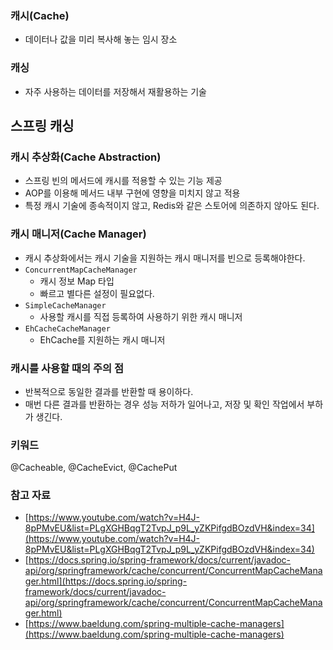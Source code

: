 ### 캐시(Cache)

- 데이터나 값을 미리 복사해 놓는 임시 장소

### 캐싱

- 자주 사용하는 데이터를 저장해서 재활용하는 기술

## 스프링 캐싱

### 캐시 추상화(Cache Abstraction)

- 스프링 빈의 메서드에 캐시를 적용할 수 있는 기능 제공
- AOP를 이용해 메서드 내부 구현에 영향을 미치지 않고 적용
- 특정 캐시 기술에 종속적이지 않고, Redis와 같은 스토어에 의존하지 않아도 된다.

### 캐시 매니저(Cache Manager)

- 캐시 추상화에서는 캐시 기술을 지원하는 캐시 매니저를 빈으로 등록해야한다.
- `ConcurrentMapCacheManager`
    - 캐시 정보 Map 타입
    - 빠르고 별다른 설정이 필요없다.
- `SimpleCacheManager`
    - 사용할 캐시를 직접 등록하여 사용하기 위한 캐시 매니저
- `EhCacheCacheManager`
    - EhCache를 지원하는 캐시 매니저

### 캐시를 사용할 때의 주의 점

- 반복적으로 동일한 결과를 반환할 때 용이하다.
- 매번 다른 결과를 반환하는 경우 성능 저하가 일어나고, 저장 및 확인 작업에서 부하가 생긴다.

### 키워드

@Cacheable, @CacheEvict, @CachePut

### 참고 자료

- [https://www.youtube.com/watch?v=H4J-8pPMvEU&list=PLgXGHBqgT2TvpJ_p9L_yZKPifgdBOzdVH&index=34](https://www.youtube.com/watch?v=H4J-8pPMvEU&list=PLgXGHBqgT2TvpJ_p9L_yZKPifgdBOzdVH&index=34)
- [https://docs.spring.io/spring-framework/docs/current/javadoc-api/org/springframework/cache/concurrent/ConcurrentMapCacheManager.html](https://docs.spring.io/spring-framework/docs/current/javadoc-api/org/springframework/cache/concurrent/ConcurrentMapCacheManager.html)
- [https://www.baeldung.com/spring-multiple-cache-managers](https://www.baeldung.com/spring-multiple-cache-managers)
